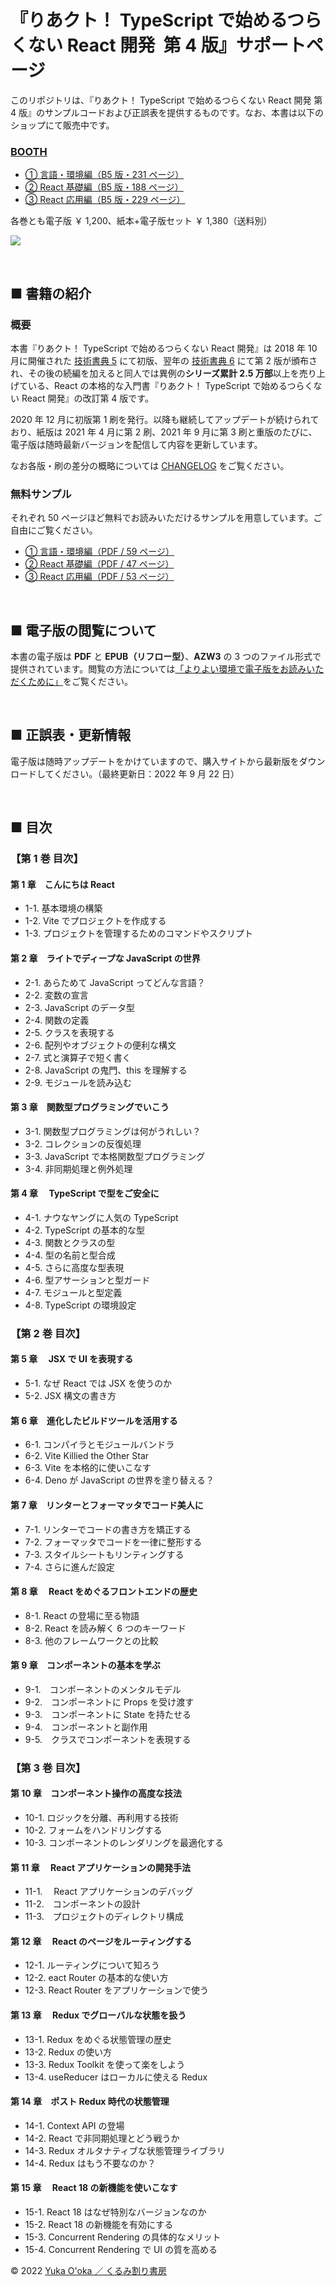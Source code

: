 # 『りあクト！ TypeScript で始めるつらくない React 開発 &nbsp;第 4 版』サポートページ

このリポジトリは、『りあクト！ TypeScript で始めるつらくない React 開発 第 4 版』のサンプルコードおよび正誤表を提供するものです。なお、本書は以下のショップにて販売中です。

### [BOOTH](https://oukayuka.booth.pm/)

- [① 言語・環境編（B5 版・231 ページ）](https://booth.pm/ja/items/2368045)
- [② React 基礎編（B5 版・188 ページ）](https://booth.pm/ja/items/2368019)
- [③ React 応用編（B5 版・229 ページ）](https://booth.pm/ja/items/2367992)

各巻とも電子版 ￥ 1,200、紙本+電子版セット ￥ 1,380（送料別）

<a href="https://oukayuka.booth.pm/"><img src="./images/riakuto4-covers.png" /></a>

<br />

## ■ 書籍の紹介

### 概要

本書『りあクト！ TypeScript で始めるつらくない React 開発』は 2018 年 10 月に開催された [技術書典 5](https://techbookfest.org/event/tbf05) にて初版、翌年の [技術書典 6](https://techbookfest.org/event/tbf06) にて第 2 版が頒布され、その後の続編を加えると同人では異例の**シリーズ累計 2.5 万部**以上を売り上げている、React の本格的な入門書『りあクト！ TypeScript で始めるつらくない React 開発』の改訂第 4 版です。

2020 年 12 月に初版第 1 刷を発行。以降も継続してアップデートが続けられており、紙版は 2021 年 4 月に第 2 刷、2021 年 9 月に第 3 刷と重版のたびに、電子版は随時最新バージョンを配信して内容を更新しています。

なお各版・刷の差分の概略については [CHANGELOG](./CHANGELOG.md) をご覧ください。

### 無料サンプル

それぞれ 50 ページほど無料でお読みいただけるサンプルを用意しています。ご自由にご覧ください。

- [① 言語・環境編（PDF / 59 ページ）](./samples/riakuto4pt1-sample.pdf)
- [② React 基礎編（PDF / 47 ページ）](./samples/riakuto4pt2-sample.pdf)
- [③ React 応用編（PDF / 53 ページ）](./samples/riakuto4pt3-sample.pdf)

<br />

## ■ 電子版の閲覧について

本書の電子版は **PDF** と **EPUB（リフロー型）**、**AZW3** の 3 つのファイル形式で提供されています。閲覧の方法については[「よりよい環境で電子版をお読みいただくために」](./ebook-tips.md)をご覧ください。

<br />

## ■ 正誤表・更新情報

電子版は随時アップデートをかけていますので、購入サイトから最新版をダウンロードしてください。（最終更新日：2022 年 9 月 22 日）

<br />

## ■ 目次

### 【第 1 巻 目次】

#### 第 1 章　こんにちは React

- 1-1. 基本環境の構築
- 1-2. Vite でプロジェクトを作成する
- 1-3. プロジェクトを管理するためのコマンドやスクリプト

#### 第 2 章　ライトでディープな JavaScript の世界

- 2-1. あらためて JavaScript ってどんな言語？
- 2-2. 変数の宣言
- 2-3. JavaScript のデータ型
- 2-4. 関数の定義
- 2-5. クラスを表現する
- 2-6. 配列やオブジェクトの便利な構文
- 2-7. 式と演算子で短く書く
- 2-8. JavaScript の鬼門、this を理解する
- 2-9. モジュールを読み込む

#### 第 3 章　関数型プログラミングでいこう

- 3-1. 関数型プログラミングは何がうれしい？
- 3-2. コレクションの反復処理
- 3-3. JavaScript で本格関数型プログラミング
- 3-4. 非同期処理と例外処理

#### 第 4 章　 TypeScript で型をご安全に

- 4-1. ナウなヤングに人気の TypeScript
- 4-2. TypeScript の基本的な型
- 4-3. 関数とクラスの型
- 4-4. 型の名前と型合成
- 4-5. さらに高度な型表現
- 4-6. 型アサーションと型ガード
- 4-7. モジュールと型定義
- 4-8. TypeScript の環境設定

### 【第 2 巻 目次】

#### 第 5 章　 JSX で UI を表現する

- 5-1. なぜ React では JSX を使うのか
- 5-2. JSX 構文の書き方

#### 第 6 章　進化したビルドツールを活用する

- 6-1. コンパイラとモジュールバンドラ
- 6-2. Vite Killied the Other Star
- 6-3. Vite を本格的に使いこなす
- 6-4. Deno が JavaScript の世界を塗り替える？

#### 第 7 章　リンターとフォーマッタでコード美人に

- 7-1. リンターでコードの書き方を矯正する
- 7-2. フォーマッタでコードを一律に整形する
- 7-3. スタイルシートもリンティングする
- 7-4. さらに進んだ設定

#### 第 8 章　 React をめぐるフロントエンドの歴史

- 8-1. React の登場に至る物語
- 8-2. React を読み解く 6 つのキーワード
- 8-3. 他のフレームワークとの比較

#### 第 9 章　コンポーネントの基本を学ぶ

- 9-1.　コンポーネントのメンタルモデル
- 9-2.　コンポーネントに Props を受け渡す
- 9-3.　コンポーネントに State を持たせる
- 9-4.　コンポーネントと副作用
- 9-5.　クラスでコンポーネントを表現する

### 【第 3 巻 目次】

#### 第 10 章　コンポーネント操作の高度な技法

- 10-1. ロジックを分離、再利用する技術
- 10-2. フォームをハンドリングする
- 10-3. コンポーネントのレンダリングを最適化する

#### 第 11 章　 React アプリケーションの開発手法

- 11-1.　 React アプリケーションのデバッグ
- 11-2.　コンポーネントの設計
- 11-3.　プロジェクトのディレクトリ構成

#### 第 12 章　 React のページをルーティングする

- 12-1. ルーティングについて知ろう
- 12-2. eact Router の基本的な使い方
- 12-3. React Router をアプリケーションで使う

#### 第 13 章　 Redux でグローバルな状態を扱う

- 13-1. Redux をめぐる状態管理の歴史
- 13-2. Redux の使い方
- 13-3. Redux Toolkit を使って楽をしよう
- 13-4. useReducer はローカルに使える Redux

#### 第 14 章　ポスト Redux 時代の状態管理

- 14-1. Context API の登場
- 14-2. React で非同期処理とどう戦うか
- 14-3. Redux オルタナティブな状態管理ライブラリ
- 14-4. Redux はもう不要なのか？

#### 第 15 章　 React 18 の新機能を使いこなす

- 15-1. React 18 はなぜ特別なバージョンなのか
- 15-2. React 18 の新機能を有効にする
- 15-3. Concurrent Rendering の具体的なメリット
- 15-4. Concurrent Rendering で UI の質を高める

© 2022 [Yuka O'oka ／ くるみ割り書房](https://klemiwary.com/)
